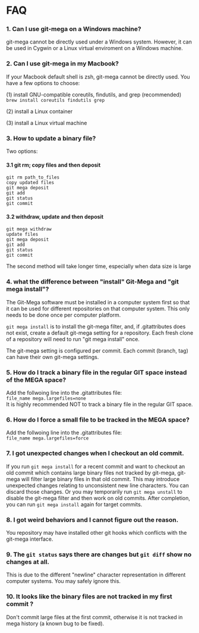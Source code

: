 
# FAQ
### 1. Can I use git-mega on a Windows machine?
git-mega cannot be directly used under a Windows system. However, it can be used in Cygwin or a Linux virtual enviroment on a Windows machine.

### 2. Can I use git-mega in my Macbook?   
If your Macbook default shell is zsh, git-mega cannot be directly used. You have a few options to choose:

(1) install GNU-compatible coreutils, findutils, and grep (recommended)      
`brew install coreutils findutils grep `        

(2) install a Linux container 

(3) install a Linux virtual machine     

### 3. How to update a binary file?

Two options:  
#### 3.1 git rm; copy files and then deposit
```
git rm path_to_files
copy updated files
git mega deposit
git add 
git status
git commit
```  
#### 3.2 withdraw, update and then deposit
```
git mega withdraw
update files
git mega deposit
git add
git status
git commit
```  
The second method will take longer time, especially when data size is large

### 4. what the difference between "install" Git-Mega and "git mega install"?

The Git-Mega software must be installed in a computer system first so that it can be used for different repositories on that computer system. This only needs to be done once per computer platform.

`git mega install` is to install the git-mega filter, and, if .gitattributes does not exist, create a default git-mega setting for a repository. Each fresh clone of a repository will need to run "git mega install" once. 

The git-mega setting is configured per commit. Each commit (branch, tag) can have their own git-mega settings.

### 5. How do I track a binary file in the regular GIT space instead of the MEGA space?
Add the follwoing line into the .gitattributes file:   
`file_name mega.largefiles=none`  
It is highly recommended NOT to track a binary file in the regular GIT space.

### 6. How do I force a small file to be tracked in the MEGA space? 
Add the follwoing line into the .gitattributes file:   
`file_name mega.largefiles=force` 

### 7. I got unexpected changes when I checkout an old commit.    

If you run `git mega install` for a recent commit and want to checkout an old commit which contains large binary files not tracked by git-mega, git-mega will filter large binary files in that old commit. This may introduce unexpected changes relating to unconsistent new line characters. You can discard those changes. Or you may temporarily run `git mega unstall` to disable the git-mega filter and then work on old commits. After completion, you can run `git mega install` again for target commits.

### 8. I got weird behaviors and I cannot figure out the reason.    

You repository may have installed other git hooks which conflicts with the git-mega interface.

### 9. The `git status` says there are changes but `git diff` show no changes at all. 

This is due to the different "newline" character representation in different computer systems. You may safely ignore this.

### 10. It looks like the binary files are not tracked in my first commit ?  
Don't commit large files at the first commit, otherwise it is not tracked in mega history (a known bug to be fixed). 





